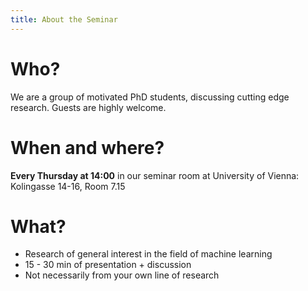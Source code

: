 ```yaml
---
title: About the Seminar
---
```


<div class="my-6">
<h1 class="text-2xl mt-3 font-bold text-gray-800">Who?</h1>
We are a group of motivated PhD students, discussing cutting edge research. Guests are highly welcome.
</div>

<div class="my-6">
<h1 class="text-2xl mt-3 font-bold text-gray-800">When and where?</h1>
<b>Every Thursday at 14:00</b> in our seminar room at University of Vienna: Kolingasse 14-16, Room 7.15
</div>

<div class="my-6">
<h1 class="text-2xl mt-3 font-bold text-gray-800">What?</h1>
<ul>
<li>Research of general interest in the field of machine learning</li>
<li>15 - 30 min of presentation + discussion</li>
<li>Not necessarily from your own line of research</li>
</ul>
</div>
